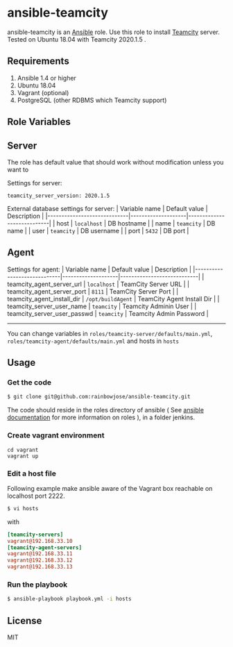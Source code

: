 


  
ansible-teamcity
=========

ansible-teamcity is an [Ansible](http://ansible.com) role.
Use this role to install [Teamcity](http://www.jetbrains.com/teamcity/) server. Tested on Ubuntu 18.04 with Teamcity 2020.1.5 .

Requirements
------------

1. Ansible 1.4 or higher
2. Ubuntu 18.04
3. Vagrant (optional)
4. PostgreSQL (other RDBMS which Teamcity support)

Role Variables
--------------

## Server
The role has default value that should work without modification unless you want to

Settings for server:

    teamcity_server_version: 2020.1.5

External database settings for server:
| Variable name               | Default value      | Description                |
|-----------------------------|--------------------|----------------------------|
| host                        |  `localhost`       | DB hostname                |
| name                        |  `teamcity`        | DB name                    |
| user                        |  `teamcity`        | DB username                |
| port                        |  `5432`            | DB port                    |

## Agent
Settings for agent:
| Variable name               | Default value      | Description                |
|-----------------------------|--------------------|----------------------------|
| teamcity_agent_server_url   |  `localhost`       | TeamCity Server URL        |
| teamcity_agent_server_port  |  `8111`            | TeamCity Server Port       |
| teamcity_agent_install_dir  |  `/opt/buildAgent` | TeamCity Agent Install Dir |
| teamcity_server_user_name   | `teamcity`         | Teamcity Adminin User      |
| teamcity_server_user_passwd | `teamcity`         | Teamcity Admin Password    |

--------------

You can change variables in 
```roles/teamcity-server/defaults/main.yml```,
```roles/teamcity-agent/defaults/main.yml```
and hosts in ```hosts```



Usage
----------------

### Get the code

```bash
$ git clone git@github.com:rainbowjose/ansible-teamcity.git
```

The code should reside in the roles directory of ansible ( See [ansible documentation](http://www.ansibleworks.com/docs/playbooks.html#roles) for more information on roles ), in a folder jenkins.

### Create vagrant environment
```
cd vagrant
vagrant up
```

### Edit a host file

Following example make ansible aware of the Vagrant box reachable on localhost port 2222.

```bash
$ vi hosts
```

with

```ini
[teamcity-servers]
vagrant@192.168.33.10
[teamcity-agent-servers]
vagrant@192.168.33.11
vagrant@192.168.33.12
vagrant@192.168.33.13
```

### Run the playbook

```bash
$ ansible-playbook playbook.yml -i hosts
```

License
-------

MIT
